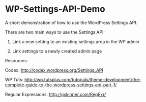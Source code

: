 WP-Settings-API-Demo
====================

A short demonstration of how to use the WordPress Settings API.

There are two main ways to use the Settings API:

1) Link a new setting to an existing settings area in the WP admin

2) Link settings to a newly created admin page



Resources:

Codex: http://codex.wordpress.org/Settings_API

WP Tuts: http://wp.tutsplus.com/tutorials/theme-development/the-complete-guide-to-the-wordpress-settings-api-part-1/

Regular Expressions: http://gskinner.com/RegExr/
